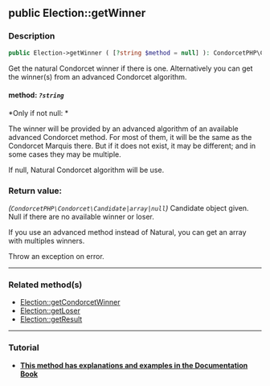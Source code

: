 ## public Election::getWinner

### Description    

```php
public Election->getWinner ( [?string $method = null] ): CondorcetPHP\Condorcet\Candidate|array|null
```

Get the natural Condorcet winner if there is one. Alternatively you can get the winner(s) from an advanced Condorcet algorithm.
    

#### **method:** *```?string```*   
*Only if not null:    *

The winner will be provided by an advanced algorithm of an available advanced Condorcet method. For most of them, it will be the same as the Condorcet Marquis there. But if it does not exist, it may be different; and in some cases they may be multiple.    

If null, Natural Condorcet algorithm will be use.    


### Return value:   

*(```CondorcetPHP\Condorcet\Candidate|array|null```)* Candidate object given. Null if there are no available winner or loser.

If you use an advanced method instead of Natural, you can get an array with multiples winners.

Throw an exception on error.


---------------------------------------

### Related method(s)      

* [Election::getCondorcetWinner](/Docs/MethodsReferences/Election%20Class/public%20Election--getCondorcetWinner.md)    
* [Election::getLoser](/Docs/MethodsReferences/Election%20Class/public%20Election--getLoser.md)    
* [Election::getResult](/Docs/MethodsReferences/Election%20Class/public%20Election--getResult.md)    

---------------------------------------

### Tutorial

* **[This method has explanations and examples in the Documentation Book](https://www.condorcet.io#/3.AsPhpLibrary/6.Results/1.WinnerAndLoser)**    

